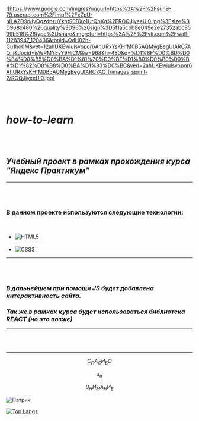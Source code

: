 ![https://www.google.com/imgres?imgurl=https%3A%2F%2Fsun9-79.userapi.com%2Fimpf%2FxZpU-hlLA2D9nJyOgzdpzuYkhtS0DXo1UrQnXg%2FROQJjyeeUl0.jpg%3Fsize%3D968x480%26quality%3D96%26sign%3D5f1a5cbb8e049e2e27352abc9539b518%26type%3Dshare&imgrefurl=https%3A%2F%2Fvk.com%2Fwall-11283947_120436&tbnid=OdH02h-Cu1ho0M&vet=12ahUKEwiuisvopor6AhURxYsKHfM0B5AQMygBegUIARC7AQ..i&docid=jsWPMYEsY9HiCM&w=968&h=480&q=%D1%8F%D0%BD%D0%B4%D0%B5%D0%BA%D1%81%20%D0%BF%D1%80%D0%B0%D0%BA%D1%82%D0%B8%D0%BA%D1%83%D0%BC&ved=2ahUKEwiuisvopor6AhURxYsKHfM0B5AQMygBegUIARC7AQ](/images_sprint-2/ROQJjyeeUl0.jpg)

_<br>_
_<br>_
# ***how-to-learn***
_<br>_
_<br>_
## *Учебный проект в рамках прохождения курса "**Яндекс Практикум**"* 
___

_<br>_
_<br>_
### В данном проекте используются следующие технологии:
_<br>_
   * ![HTML5](https://img.shields.io/badge/html5-%23E34F26.svg?style=for-the-badge&logo=html5&logoColor=white)
  _<br>_
  _<br>_
   * ![CSS3](https://img.shields.io/badge/css3-%231572B6.svg?style=for-the-badge&logo=css3&logoColor=white)
   _<br>_
  
   ___
   _<br>_
   _<br>_
   ### *В дальнейшем при помощи JS будет добавлена интерактивность сайта.*
   ### *Так же в рамках курса будет использоваться библиотека REACT (но это позже)*
   ___
_<br>_
_<br>_
___

  $$С_ПА_СИ_БО$$

  $$з_а$$

  $$В_НИ_МА_НИ_Е$$
  
![Патрик](https://korben.info/app/uploads/2020/02/pote_waifu2x_2x_2n.gif)


[![Top Langs](https://github-readme-stats.vercel.app/api/top-langs/?username=Hukakou&layout=compact)](https://github.com/anuraghazra/github-readme-stats)








